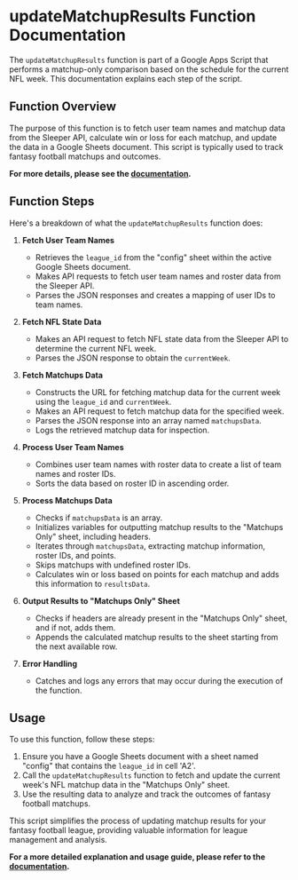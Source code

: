 # updateMatchupResults Function Documentation

The `updateMatchupResults` function is part of a Google Apps Script that performs a matchup-only comparison based on the schedule for the current NFL week. This documentation explains each step of the script.

## Function Overview

The purpose of this function is to fetch user team names and matchup data from the Sleeper API, calculate win or loss for each matchup, and update the data in a Google Sheets document. This script is typically used to track fantasy football matchups and outcomes.

**For more details, please see the [documentation](https://github.com/bearcat83/ff_sleeper/blob/main/5-matchup_only.md).**

## Function Steps

Here's a breakdown of what the `updateMatchupResults` function does:

1. **Fetch User Team Names**
   - Retrieves the `league_id` from the "config" sheet within the active Google Sheets document.
   - Makes API requests to fetch user team names and roster data from the Sleeper API.
   - Parses the JSON responses and creates a mapping of user IDs to team names.

2. **Fetch NFL State Data**
   - Makes an API request to fetch NFL state data from the Sleeper API to determine the current NFL week.
   - Parses the JSON response to obtain the `currentWeek`.

3. **Fetch Matchups Data**
   - Constructs the URL for fetching matchup data for the current week using the `league_id` and `currentWeek`.
   - Makes an API request to fetch matchup data for the specified week.
   - Parses the JSON response into an array named `matchupsData`.
   - Logs the retrieved matchup data for inspection.

4. **Process User Team Names**
   - Combines user team names with roster data to create a list of team names and roster IDs.
   - Sorts the data based on roster ID in ascending order.

5. **Process Matchups Data**
   - Checks if `matchupsData` is an array.
   - Initializes variables for outputting matchup results to the "Matchups Only" sheet, including headers.
   - Iterates through `matchupsData`, extracting matchup information, roster IDs, and points.
   - Skips matchups with undefined roster IDs.
   - Calculates win or loss based on points for each matchup and adds this information to `resultsData`.

6. **Output Results to "Matchups Only" Sheet**
   - Checks if headers are already present in the "Matchups Only" sheet, and if not, adds them.
   - Appends the calculated matchup results to the sheet starting from the next available row.

7. **Error Handling**
   - Catches and logs any errors that may occur during the execution of the function.

## Usage
To use this function, follow these steps:

1. Ensure you have a Google Sheets document with a sheet named "config" that contains the `league_id` in cell 'A2'.
2. Call the `updateMatchupResults` function to fetch and update the current week's NFL matchup data in the "Matchups Only" sheet.
3. Use the resulting data to analyze and track the outcomes of fantasy football matchups.

This script simplifies the process of updating matchup results for your fantasy football league, providing valuable information for league management and analysis.

**For a more detailed explanation and usage guide, please refer to the [documentation](https://github.com/bearcat83/ff_sleeper/blob/main/5-matchup_only.md).**
